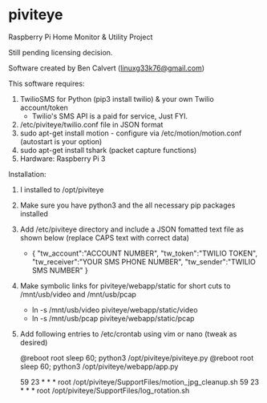 # piviteye
Raspberry Pi Home Monitor &amp; Utility Project

Still pending licensing decision.

Software created by Ben Calvert (linuxg33k76@gmail.com)

This software requires:

1.  TwilioSMS for Python (pip3 install twilio) & your own Twilio account/token
    - Twilio's SMS API is a paid for service, Just FYI.
2.  /etc/piviteye/twilio.conf file in JSON format
3.  sudo apt-get install motion - configure via /etc/motion/motion.conf (autostart is your option)
4.  sudo apt-get install tshark (packet capture functions)
4.  Hardware:  Raspberry Pi 3

Installation:

1.  I installed to /opt/piviteye
2.  Make sure you have python3 and the all necessary pip packages installed
3.  Add /etc/piviteye directory and include a JSON fomatted text file as shown below (replace CAPS text with correct data)
    - {
        "tw_account":"ACCOUNT NUMBER",
        "tw_token":"TWILIO TOKEN",
        "tw_receiver":"YOUR SMS PHONE NUMBER",
        "tw_sender":"TWILIO SMS NUMBER"
        }
4.  Make symbolic links for piviteye/webapp/static for short cuts to /mnt/usb/video and /mnt/usb/pcap
    - ln -s /mnt/usb/video piviteye/webapp/static/video
    - ln -s /mnt/usb/pcap piviteye/webapp/static/pcap
5.  Add following entries to /etc/crontab using vim or nano (tweak as desired)
    
    @reboot 	root	sleep 60; python3 /opt/piviteye/piviteye.py
    @reboot 	root	sleep 60; python3 /opt/piviteye/webapp/app.py

    59 23 	* * * 	root	/opt/piviteye/SupportFiles/motion_jpg_cleanup.sh
    59 23   * * *   root    /opt/piviteye/SupportFiles/log_rotation.sh



